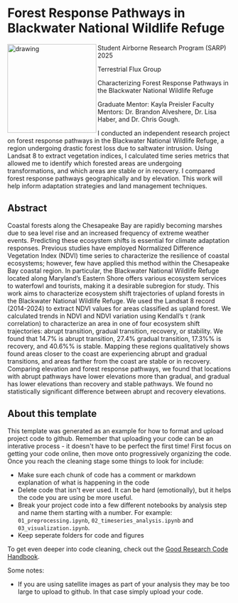# Forest Response Pathways in Blackwater National Wildlife Refuge 
<img align = "left" src="https://science.nasa.gov/wp-content/uploads/2023/11/sarp-patch.jpeg?w=1280&format=webp" alt="drawing" width="200"/>
Student Airborne Research Program (SARP) 2025

Terrestrial Flux Group

Characterizing Forest Response Pathways in the Blackwater National Wildlife Refuge 

Graduate Mentor: Kayla Preisler
Faculty Mentors: Dr. Brandon Alveshere, Dr. Lisa Haber, and Dr. Chris Gough.

I conducted an independent research project on forest response pathways in the Blackwater National Wildlife Refuge, a region undergoing drastic forest loss due to saltwater intrusion. Using Landsat 8 to extract vegetation indices, I calculated time series metrics that allowed me to identify which forested areas are undergoing transformations, and which areas are stable or in recovery. I compared forest response pathways geographically and by elevation. This work will help inform adaptation strategies and land management techniques.


## Abstract
Coastal forests along the Chesapeake Bay are rapidly becoming marshes due to sea level rise and an increased frequency of extreme weather events. Predicting these ecosystem shifts is essential for climate adaptation responses. Previous studies have employed Normalized Difference Vegetation Index (NDVI) time series to characterize the resilience of coastal ecosystems; however, few have applied this method within the Chesapeake Bay coastal region. In particular, the Blackwater National Wildlife Refuge located along Maryland’s Eastern Shore offers various ecosystem services to waterfowl and tourists, making it a desirable subregion for study. This work aims to characterize ecosystem shift trajectories of upland forests in the Blackwater National Wildlife Refuge. We used the Landsat 8 record (2014-2024) to extract NDVI values for areas classified as upland forest. We calculated trends in NDVI and NDVI variation using Kendall’s τ (rank correlation) to characterize an area in one of four ecosystem shift trajectories: abrupt transition, gradual transition, recovery, or stability. We found that 14.7% is abrupt transition, 27.4% gradual transition, 17.3%% is recovery, and 40.6%% is stable. Mapping these regions qualitatively shows found areas closer to the coast are experiencing abrupt and gradual transitions, and areas farther from the coast are stable or in recovery. Comparing elevation and forest response pathways, we found that locations with abrupt pathways have lower elevations more than gradual, and gradual has lower elevations than recovery and stable pathways. We found no statistically significant difference between abrupt and recovery elevations.

## About this template

This template was generated as an example for how to format and upload project code to github. Remember that uploading your code can be an interative process - it doesn't have to be perfect the first time! First focus on getting your code online, then move onto progressively organizing the code. Once you reach the cleaning stage some things to look for include:

- Make sure each chunk of code has a comment or markdown explanation of what is happening in the code
- Delete code that isn't ever used. It can be hard (emotionally), but it helps the code you are using be more useful.
- Break your project code into a few different notebooks by analysis step and name them starting with a number. For example: `01_preprocessing.ipynb`, `02_timeseries_analysis.ipynb` and `03_visualization.ipynb`.
- Keep seperate folders for code and figures

To get even deeper into code cleaning, check out the [Good Research Code Handbook](https://goodresearch.dev/index.html).

Some notes:
- If you are using satellite images as part of your analysis they may be too large to upload to github. In that case simply upload your code.
